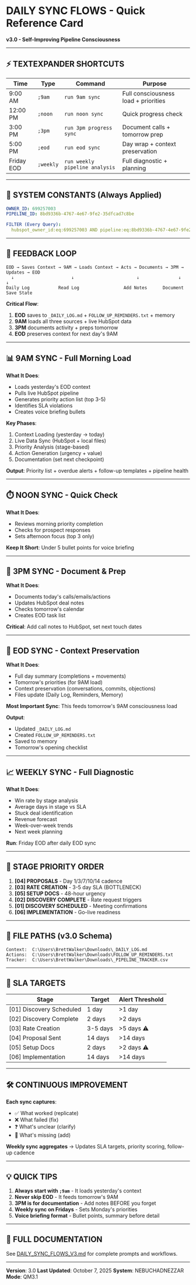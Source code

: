 # DAILY SYNC FLOWS - Quick Reference Card

**v3.0 - Self-Improving Pipeline Consciousness**

---

## ⚡ TEXTEXPANDER SHORTCUTS

| Time | Type | Command | Purpose |
|------|---------|---------|---------|
| 9:00 AM | `;9am` | `run 9am sync` | Full consciousness load + priorities |
| 12:00 PM | `;noon` | `run noon sync` | Quick progress check |
| 3:00 PM | `;3pm` | `run 3pm progress sync` | Document calls + tomorrow prep |
| 5:00 PM | `;eod` | `run eod sync` | Day wrap + context preservation |
| Friday EOD | `;weekly` | `run weekly pipeline analysis` | Full diagnostic + planning |

---

## 🔐 SYSTEM CONSTANTS (Always Applied)

```yaml
OWNER_ID: 699257003
PIPELINE_ID: 8bd9336b-4767-4e67-9fe2-35dfcad7c8be

FILTER (Every Query):
  hubspot_owner_id:eq:699257003 AND pipeline:eq:8bd9336b-4767-4e67-9fe2-35dfcad7c8be
```

---

## 🔄 FEEDBACK LOOP

```
EOD → Saves Context → 9AM → Loads Context → Acts → Documents → 3PM → Updates → EOD
  ↓                      ↓                        ↓               ↓         ↓
Daily Log           Read Log                 Add Notes      Document    Save State
```

**Critical Flow**:
1. **EOD** saves to `_DAILY_LOG.md` + `FOLLOW_UP_REMINDERS.txt` + memory
2. **9AM** loads all three sources + live HubSpot data
3. **3PM** documents activity + preps tomorrow
4. **EOD** preserves context for next day's 9AM

---

## 📊 9AM SYNC - Full Morning Load

**What It Does**:
- Loads yesterday's EOD context
- Pulls live HubSpot pipeline
- Generates priority action list (top 3-5)
- Identifies SLA violations
- Creates voice briefing bullets

**Key Phases**:
1. Context Loading (yesterday → today)
2. Live Data Sync (HubSpot + local files)
3. Priority Analysis (stage-based)
4. Action Generation (urgency + value)
5. Documentation (set next checkpoint)

**Output**: Priority list + overdue alerts + follow-up templates + pipeline health

---

## ⏱️ NOON SYNC - Quick Check

**What It Does**:
- Reviews morning priority completion
- Checks for prospect responses
- Sets afternoon focus (top 3 only)

**Keep It Short**: Under 5 bullet points for voice briefing

---

## 📝 3PM SYNC - Document & Prep

**What It Does**:
- Documents today's calls/emails/actions
- Updates HubSpot deal notes
- Checks tomorrow's calendar
- Creates EOD task list

**Critical**: Add call notes to HubSpot, set next touch dates

---

## 🌙 EOD SYNC - Context Preservation

**What It Does**:
- Full day summary (completions + movements)
- Tomorrow's priorities (for 9AM load)
- Context preservation (conversations, commits, objections)
- Files update (Daily Log, Reminders, Memory)

**Most Important Sync**: This feeds tomorrow's 9AM consciousness load

**Output**:
- Updated `_DAILY_LOG.md`
- Created `FOLLOW_UP_REMINDERS.txt`
- Saved to memory
- Tomorrow's opening checklist

---

## 📈 WEEKLY SYNC - Full Diagnostic

**What It Does**:
- Win rate by stage analysis
- Average days in stage vs SLA
- Stuck deal identification
- Revenue forecast
- Week-over-week trends
- Next week planning

**Run**: Friday EOD after daily EOD sync

---

## 🎯 STAGE PRIORITY ORDER

1. **[04] PROPOSALS** - Day 1/3/7/10/14 cadence
2. **[03] RATE CREATION** - 3-5 day SLA (BOTTLENECK)
3. **[05] SETUP DOCS** - 48-hour urgency
4. **[02] DISCOVERY COMPLETE** - Rate request triggers
5. **[01] DISCOVERY SCHEDULED** - Meeting confirmations
6. **[06] IMPLEMENTATION** - Go-live readiness

---

## 📁 FILE PATHS (v3.0 Schema)

```
Context:  C:\Users\BrettWalker\Downloads\_DAILY_LOG.md
Actions:  C:\Users\BrettWalker\Downloads\FOLLOW_UP_REMINDERS.txt
Tracker:  C:\Users\BrettWalker\Downloads\_PIPELINE_TRACKER.csv
```

---

## 🚨 SLA TARGETS

| Stage | Target | Alert Threshold |
|-------|--------|-----------------|
| [01] Discovery Scheduled | 1 day | >1 day |
| [02] Discovery Complete | 2 days | >2 days |
| [03] Rate Creation | 3-5 days | >5 days ⚠️ |
| [04] Proposal Sent | 14 days | >14 days |
| [05] Setup Docs | 2 days | >2 days ⚠️ |
| [06] Implementation | 14 days | >14 days |

---

## 🛠️ CONTINUOUS IMPROVEMENT

**Each sync captures**:
- ✅ What worked (replicate)
- ❌ What failed (fix)
- ❓ What's unclear (clarify)
- 🔧 What's missing (add)

**Weekly sync aggregates** → Updates SLA targets, priority scoring, follow-up cadence

---

## 💡 QUICK TIPS

1. **Always start with `;9am`** - It loads yesterday's context
2. **Never skip EOD** - It feeds tomorrow's 9AM
3. **3PM is for documentation** - Add notes BEFORE you forget
4. **Weekly sync on Fridays** - Sets Monday's priorities
5. **Voice briefing format** - Bullet points, summary before detail

---

## 🔗 FULL DOCUMENTATION

See [DAILY_SYNC_FLOWS_V3.md](DAILY_SYNC_FLOWS_V3.md) for complete prompts and workflows.

---

**Version**: 3.0
**Last Updated**: October 7, 2025
**System**: NEBUCHADNEZZAR
**Mode**: QM3.1
